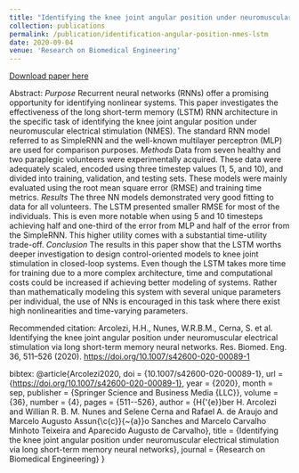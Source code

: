 ```yaml
---
title: "Identifying the knee joint angular position under neuromuscular electrical stimulation via long short-term memory neural networks"
collection: publications
permalink: /publication/identification-angular-position-nmes-lstm
date: 2020-09-04
venue: 'Research on Biomedical Engineering'
---
```



[Download paper here](http://hharcolezi.github.io/files/2020_RBEB_LSTM_Identification.pdf)

Abstract: *Purpose* Recurrent neural networks (RNNs) offer a promising opportunity for identifying nonlinear systems. This paper investigates the effectiveness of the long short-term memory (LSTM) RNN architecture in the specific task of identifying the knee joint angular position under neuromuscular electrical stimulation (NMES). The standard RNN model referred to as SimpleRNN and the well-known multilayer perceptron (MLP) are used for comparison purposes. *Methods* Data from seven healthy and two paraplegic volunteers were experimentally acquired. These data were adequately scaled, encoded using three timestep values (1, 5, and 10), and divided into training, validation, and testing sets. These models were mainly evaluated using the root mean square error (RMSE) and training time metrics. *Results* The three NN models demonstrated very good fitting to data for all volunteers. The LSTM presented smaller RMSE for most of the individuals. This is even more notable when using 5 and 10 timesteps achieving half and one-third of the error from MLP and half of the error from the SimpleRNN. This higher utility comes with a substantial time-utility trade-off. *Conclusion* The results in this paper show that the LSTM worths deeper investigation to design control-oriented models to knee joint stimulation in closed-loop systems. Even though the LSTM takes more time for training due to a more complex architecture, time and computational costs could be increased if achieving better modeling of systems. Rather than mathematically modeling this system with several unique parameters per individual, the use of NNs is encouraged in this task where there exist high nonlinearities and time-varying parameters.

Recommended citation: Arcolezi, H.H., Nunes, W.R.B.M., Cerna, S. et al. Identifying the knee joint angular position under neuromuscular electrical stimulation via long short-term memory neural networks. Res. Biomed. Eng. 36, 511–526 (2020). https://doi.org/10.1007/s42600-020-00089-1

bibtex: @article{Arcolezi2020,
  doi = {10.1007/s42600-020-00089-1},
  url = {https://doi.org/10.1007/s42600-020-00089-1},
  year = {2020},
  month = sep,
  publisher = {Springer Science and Business Media {LLC}},
  volume = {36},
  number = {4},
  pages = {511--526},
  author = {H{\'{e}}ber H. Arcolezi and Willian R. B. M. Nunes and Selene Cerna and Rafael A. de Araujo and Marcelo Augusto Assun{\c{c}}{\~{a}}o Sanches and Marcelo Carvalho Minhoto Teixeira and Aparecido Augusto de Carvalho},
  title = {Identifying the knee joint angular position under neuromuscular electrical stimulation via long short-term memory neural networks},
  journal = {Research on Biomedical Engineering}
}
